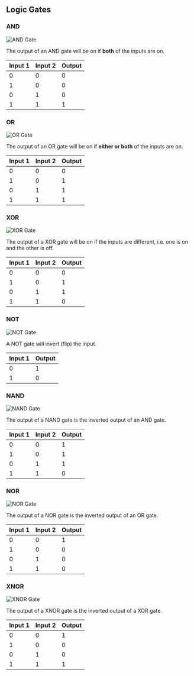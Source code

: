 Logic Gates
----------------

### AND

![AND Gate](http://media.techtarget.com/WhatIs/images/and.gif)

The output of an AND gate will be on if **both** of the inputs are on.

|Input 1|Input 2|Output|
|-------|-------|------|
|0|0|0|
|1|0|0|
|0|1|0|
|1|1|1|

### OR

![OR Gate](http://media.techtarget.com/WhatIs/images/or.gif)

The output of an OR gate will be on if **either or both** of the inputs are on.

|Input 1|Input 2|Output|
|-------|-------|------|
|0|0|0|
|1|0|1|
|0|1|1|
|1|1|1|

### XOR

![XOR Gate](http://media.techtarget.com/WhatIs/images/xor.gif)

The output of a XOR gate will be on if the inputs are different, i.e. one is on and the other is off.

|Input 1|Input 2|Output|
|-------|-------|------|
|0|0|0|
|1|0|1|
|0|1|1|
|1|1|0|

### NOT

![NOT Gate](http://media.techtarget.com/WhatIs/images/not.gif)

A NOT gate will invert (flip) the input.

|Input 1|Output|
|-------|------|
|0|1|
|1|0|

### NAND

![NAND Gate](http://media.techtarget.com/WhatIs/images/nand.gif)

The output of a NAND gate is the inverted output of an AND gate.

|Input 1|Input 2|Output|
|-------|-------|------|
|0|0|1|
|1|0|1|
|0|1|1|
|1|1|0|

### NOR

![NOR Gate](http://media.techtarget.com/WhatIs/images/nor.gif)

The output of a NOR gate is the inverted output of an OR gate.

|Input 1|Input 2|Output|
|-------|-------|------|
|0|0|1|
|1|0|0|
|0|1|0|
|1|1|0|

### XNOR

![XNOR Gate](http://media.techtarget.com/WhatIs/images/xnor.gif)

The output of a XNOR gate is the inverted output of a XOR gate.

|Input 1|Input 2|Output|
|-------|-------|------|
|0|0|1|
|1|0|0|
|0|1|0|
|1|1|1|
